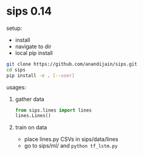 # sips 0.14

setup:

- install
- navigate to dir
- local pip install

```bash
git clone https://github.com/anandijain/sips.git
cd sips
pip install -e . [--user]
```

usages:

1. gather data

    ```python
    from sips.lines import lines
    lines.Lines()
    ```

2. train on data

    - place lines.py CSVs in sips/data/lines
    - go to sips/ml/ and `python tf_lstm.py`
